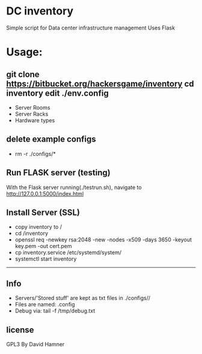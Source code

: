 DC inventory
============
Simple script for Data center infrastructure management
Uses Flask


Usage:
====
git clone https://bitbucket.org/hackersgame/inventory
cd inventory
edit ./env.config
-----------------
  * Server Rooms
  * Server Racks
  * Hardware types

delete example configs
----------------------
  * rm -r ./configs/*

Run FLASK server (testing)
------------------
With the Flask server running(./testrun.sh), navigate to http://127.0.0.1:5000/index.html 

Install Server (SSL)
------------
  * copy inventory to /
  * cd /inventory
  * openssl req -newkey rsa:2048 -new -nodes -x509 -days 3650 -keyout key.pem -out cert.pem
  * cp inventory.service /etc/systemd/system/
  * systemctl start inventory

-----------------

Info
----
* Servers/'Stored stuff' are kept as txt files in ./configs/<lab>/
* Files are named: <serial>.config
* Debug via: tail -f /tmp/debug.txt

license
-------
GPL3
By David Hamner
